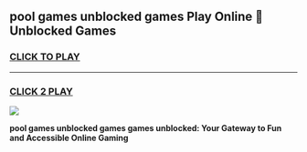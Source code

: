 
## pool games unblocked games Play Online 👋 Unblocked Games
<h3>
<a href="https://premium.freeplayer.one?title=pool_games_unblocked_games&ref=19F">CLICK TO PLAY</a></h3>
<hr>

<h3>
<a href="https://premium.freeplayer.one?title=pool_games_unblocked_games&ref=19F">CLICK 2 PLAY</a>
  
</h3>

<a href="https://premium.freeplayer.one?title=pool_games_unblocked_games&ref=19F"><img src="https://clearcache.store/games.png"></a>


**pool games unblocked games games unblocked: Your Gateway to Fun and Accessible Online Gaming**
